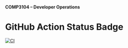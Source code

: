 #### COMP3104 – Developer Operations


# GitHub Action Status Badge
[![CI](https://github.com/cheatbreak/COMP3104/actions/workflows/ci.yml/badge.svg)](https://github.com/cheatbreak/COMP3104/actions/workflows/ci.yml)